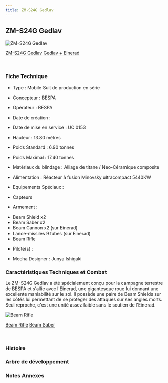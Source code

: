 ```yaml
---
title: ZM-S24G Gedlav
---
```


ZM-S24G Gedlav
--------------



![ZM-S24G Gedlav](/images/stories/saga/vgundam/mechas/zm-s24g.png)

[ZM-S24G Gedlav](javascript:change_image_m('images/stories/saga/vgundam/mechas/zm-s24g.png');)
[Gedlav + Einerad](javascript:change_image_m('images/stories/saga/vgundam/mechas/zm-s24g-einerad.png');)

 

### Fiche Technique


- Type : Mobile Suit de production en série
  
- Concepteur : BESPA
  
- Opérateur : BESPA
  
- Date de création : 
  
- Date de mise en service : UC 0153
  
- Hauteur : 13.80 mètres
  
- Poids Standard : 6.90 tonnes
  
- Poids Maximal : 17.40 tonnes
  
- Matériaux du blindage : Alliage de titane / Neo-Céramique composite
  
- Alimentation : Réacteur à fusion Minovsky ultracompact 5440KW
  
- Equipements Spéciaux :


* Capteurs


- Armement :


* Beam Shield x2
* Beam Saber x2
* Beam Cannon x2 (sur Einerad)
* Lance-missiles 9 tubes (sur Einerad)
* Beam Rifle


- Pilote(s) : 





- Mecha Designer : Junya Ishigaki


### Caractéristiques Techniques et Combat


Le ZM-S24G Gedlav a été spécialement conçu pour la campagne terrestre de BESPA et s'allie avec l'Einerad, une gigantesque roue lui donnant une excellente maniabilité sur le sol. Il possède une paire de Beam Shields sur les côtés lui permettant de se protéger des attaques sur ses angles morts. Seul reproche, c'est une unité assez faible sans le soutien de l'Einerad.



![Beam Rifle](/images/stories/saga/vgundam/mechas/zm-s24g-beamrifle.jpg)

[Beam Rifle](javascript:accessoires_m('images/stories/saga/vgundam/mechas/zm-s24g-beamrifle.jpg');)
[Beam Saber](javascript:accessoires_m('images/stories/saga/vgundam/mechas/zm-s24g-beamsaber.jpg');)

 

### Histoire


### Arbre de développement


### Notes Annexes


